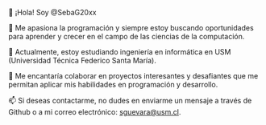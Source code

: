 👋 ¡Hola! Soy @SebaG20xx

👀 Me apasiona la programación y siempre estoy buscando oportunidades para aprender y crecer en el campo de las ciencias de la computación.

🌱 Actualmente, estoy estudiando ingeniería en informática en USM (Universidad Técnica Federico Santa María).

💞️ Me encantaría colaborar en proyectos interesantes y desafiantes que me permitan aplicar mis habilidades en programación y desarrollo.

📫 Si deseas contactarme, no dudes en enviarme un mensaje a través de Github o a mi correo electrónico: sguevara@usm.cl.

<!---
SebaG20xx/SebaG20xx is a ✨ special ✨ repository because its `README.md` (this file) appears on your GitHub profile.
You can click the Preview link to take a look at your changes.
--->

